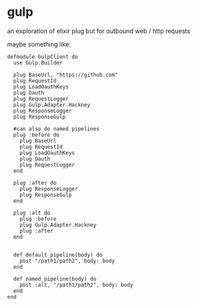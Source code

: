 # gulp

an exploration of elixir plug but for outbound web / http requests

maybe something like:

    defmodule GulpClient do
      use Gulp.Builder

      plug BaseUrl, "https://github.com"
      plug RequestId
      plug LoadOauthKeys
      plug Oauth
      plug RequestLogger
      plug Gulp.Adapter.Hackney
      plug ResponseLogger
      plug ResponseGulp

      #can also do named pipelines
      plug :before do
        plug BaseUrl
        plug RequestId
        plug LoadOauthKeys
        plug Oauth
        plug RequestLogger
      end

      plug :after do
        plug ResponseLogger
        plug ResponseGulp
      end

      plug :alt do
        plug :before
        plug Gulp.Adapter.Hackney
        plug :after
      end


      def default_pipeline(body) do
        post "/path1/path2", body: body
      end

      def named_pipeline(body) do
        post :alt, "/path1/path2", body: body
      end
    end
